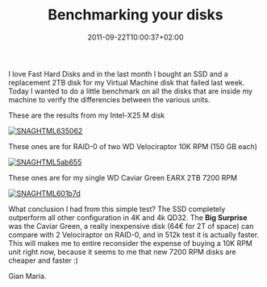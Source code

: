 ﻿---
title: "Benchmarking your disks"
description: ""
date: 2011-09-22T10:00:37+02:00
draft: false
tags: [Hardware]
categories: [General]
---
I love Fast Hard Disks and in the last month I bought an SSD and a replacement 2TB disk for my Virtual Machine disk that failed last week. Today I wanted to do a little benchmark on all the disks that are inside my machine to verify the differencies between the various units.

These are the results from my Intel-X25 M disk

[![SNAGHTML635062](https://www.codewrecks.com/blog/wp-content/uploads/2011/09/SNAGHTML635062_thumb.png "SNAGHTML635062")](https://www.codewrecks.com/blog/wp-content/uploads/2011/09/SNAGHTML635062.png)

These ones are for RAID-0 of two WD Velociraptor 10K RPM (150 GB each)

[![SNAGHTML5ab655](https://www.codewrecks.com/blog/wp-content/uploads/2011/09/SNAGHTML5ab655_thumb.png "SNAGHTML5ab655")](https://www.codewrecks.com/blog/wp-content/uploads/2011/09/SNAGHTML5ab655.png)

These ones are for my single WD Caviar Green EARX 2TB 7200 RPM

[![SNAGHTML601b7d](https://www.codewrecks.com/blog/wp-content/uploads/2011/09/SNAGHTML601b7d_thumb.png "SNAGHTML601b7d")](https://www.codewrecks.com/blog/wp-content/uploads/2011/09/SNAGHTML601b7d.png)

What conclusion I had from this simple test? The SSD completely outperform all other configuration in 4K and 4k QD32. The  **Big Surprise** was the Caviar Green, a really inexpensive disk (64€ for 2T of space) can compare with 2 Velociraptor on RAID-0, and in 512k test it is actually faster. This will makes me to entire reconsider the expense of buying a 10K RPM unit right now, because it seems to me that new 7200 RPM disks are cheaper and faster :)

Gian Maria.
